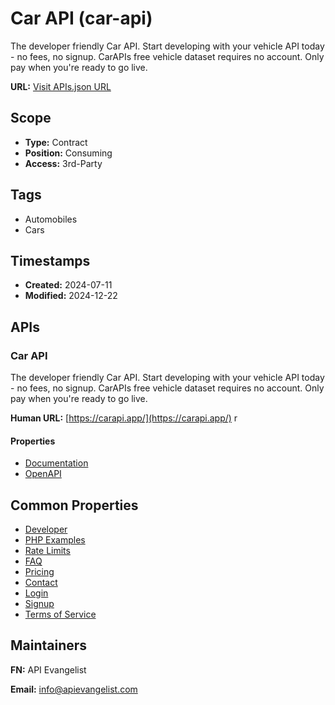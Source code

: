# Car API (car-api)
The developer friendly Car API. Start developing with your vehicle API today - no fees, no signup. CarAPIs free vehicle dataset requires no account. Only pay when you're ready to go live.

**URL:** [Visit APIs.json URL](https://example.com/apis/car-api-the-developer-friendly-vehicle-api-database.yml)

## Scope

- **Type:** Contract 
- **Position:** Consuming 
- **Access:** 3rd-Party 

## Tags

- Automobiles
- Cars

## Timestamps

- **Created:** 2024-07-11 
- **Modified:** 2024-12-22 

## APIs

### Car API
The developer friendly Car API. Start developing with your vehicle API today - no fees, no signup. CarAPIs free vehicle dataset requires no account. Only pay when you're ready to go live.

**Human URL:** [https://carapi.app/](https://carapi.app/)
r

#### Properties

- [Documentation](https://carapi.app/)
- [OpenAPI](properties/car-api-openapi-original.yml)

## Common Properties

- [Developer](https://carapi.app/)
- [PHP Examples](https://carapi.app/docs/php/)
- [Rate Limits](https://carapi.app/docs/rate_limits/)
- [FAQ](https://carapi.app/features/faq)
- [Pricing](https://carapi.app/pricing)
- [Contact](https://carapi.app/contact)
- [Login](https://carapi.app/login)
- [Signup](https://carapi.app/register)
- [Terms of Service](https://carapi.app/terms-of-use)

## Maintainers

**FN:** API Evangelist

**Email:** info@apievangelist.com

